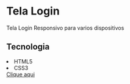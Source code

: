 <h1>Tela Login</h1>
<p>Tela Login Responsivo para varios dispositivos</p>
<h2>Tecnologia</h2>
<li>HTML5</li>
<li>CSS3</li>
<a href="https://joel-andrade.github.io/tela-login/"> Clique aqui</a>
